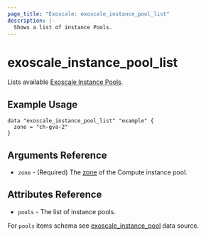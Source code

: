 ```yaml
---
page_title: "Exoscale: exoscale_instance_pool_list"
description: |-
  Shows a list of instance Pools.
---
```


# exoscale\_instance\_pool\_list

Lists available [Exoscale Instance Pools][pool-doc].


## Example Usage

```hcl
data "exoscale_instance_pool_list" "example" {
  zone = "ch-gva-2"
}
```

## Arguments Reference

* `zone` - (Required) The [zone][zone] of the Compute instance pool.

## Attributes Reference

* `pools` - The list of instance pools.

For `pools` items schema see [exoscale_instance_pool][d-instance_pool] data source.

[pool-doc]: https://community.exoscale.com/documentation/compute/instance-pools/
[zone]: https://www.exoscale.com/datacenters/
[d-instance_pool]: ../data-sources/instance_pool
